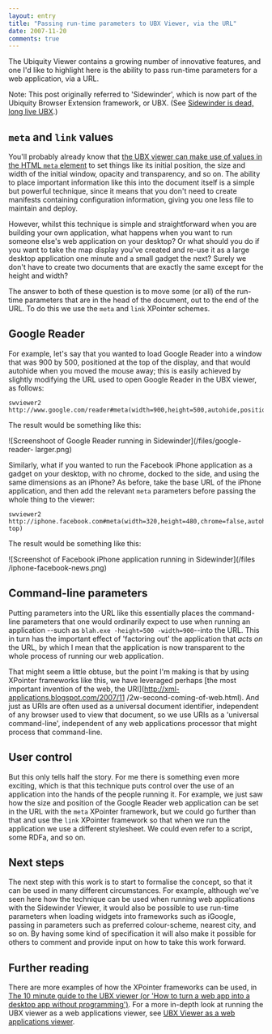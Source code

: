 ```yaml
---
layout: entry
title: "Passing run-time parameters to UBX Viewer, via the URL"
date: 2007-11-20
comments: true
---
```

The Ubiquity Viewer contains a growing number of innovative features, and one
I'd like to highlight here is the ability to pass run-time parameters for a
web application, via a URL.

  
Note: This post originally referred to 'Sidewinder', which is now part of the
Ubiquity Browser Extension framework, or UBX. (See [Sidewinder is dead, long
live UBX](http://webbackplane.com/node/99).)

<!-- more -->

  

## `meta` and `link` values

You'll probably already know that [the UBX viewer can make use of values in
the HTML `meta` element](/node/175) to set things like its initial position,
the size and width of the initial window, opacity and transparency, and so on.
The ability to place important information like this into the document itself
is a simple but powerful technique, since it means that you don't need to
create manifests containing configuration information, giving you one less
file to maintain and deploy.

  
However, whilst this technique is simple and straightforward when you are
building your own application, what happens when you want to run someone
else's web application on your desktop? Or what should you do if you want to
take the map display you've created and re-use it as a large desktop
application one minute and a small gadget the next? Surely we don't have to
create two documents that are exactly the same except for the height and
width?

  
The answer to both of these question is to move some (or all) of the run-time
parameters that are in the head of the document, out to the end of the URL. To
do this we use the `meta` and `link` XPointer schemes.

  

## Google Reader

For example, let's say that you wanted to load Google Reader into a window
that was 900 by 500, positioned at the top of the display, and that would
autohide when you moved the mouse away; this is easily achieved by slightly
modifying the URL used to open Google Reader in the UBX viewer, as follows:

    
    swviewer2 http://www.google.com/reader#meta(width=900,height=500,autohide,position=top)

  
  
The result would be something like this:

  
![Screenshoot of Google Reader running in Sidewinder](/files/google-reader-
larger.png)

  
Similarly, what if you wanted to run the Facebook iPhone application as a
gadget on your desktop, with no chrome, docked to the side, and using the same
dimensions as an iPhone? As before, take the base URL of the iPhone
application, and then add the relevant `meta` parameters before passing the
whole thing to the viewer:

    
    swviewer2 http://iphone.facebook.com#meta(width=320,height=480,chrome=false,autohide,position=right-top)

  
  
The result would be something like this:

  
![Screenshot of Facebook iPhone application running in Sidewinder](/files
/iphone-facebook-news.png)

  

## Command-line parameters

Putting parameters into the URL like this essentially places the command-line
parameters that one would ordinarily expect to use when running an application
--such as `blah.exe -height=500 -width=900`--into the URL. This in turn has
the important effect of 'factoring out' the application that _acts on_ the
URL, by which I mean that the application is now transparent to the whole
process of running our web application.

  
That might seem a little obtuse, but the point I'm making is that by using
XPointer frameworks like this, we have leveraged perhaps [the most important
invention of the web, the URI](http://xml-applications.blogspot.com/2007/11
/2w-second-coming-of-web.html). And just as URIs are often used as a universal
document identifier, independent of any browser used to view that document, so
we use URIs as a 'universal command-line', independent of any web applications
processor that might process that command-line.

  

## User control

But this only tells half the story. For me there is something even more
exciting, which is that this technique puts control over the use of an
application into the hands of the people running it. For example, we just saw
how the size and position of the Google Reader web application can be set in
the URL with the `meta` XPointer framework, but we could go further than that
and use the `link` XPointer framework so that when we run the application we
use a different stylesheet. We could even refer to a script, some RDFa, and so
on.

  

## Next steps

The next step with this work is to start to formalise the concept, so that it
can be used in many different circumstances. For example, although we've seen
here how the technique can be used when running web applications with the
Sidewinder Viewer, it would also be possible to use run-time parameters when
loading widgets into frameworks such as iGoogle, passing in parameters such as
preferred colour-scheme, nearest city, and so on. By having some kind of
specification it will also make it possible for others to comment and provide
input on how to take this work forward.

  

## Further reading

There are more examples of how the XPointer frameworks can be used, in [The 10
minute guide to the UBX viewer (or 'How to turn a web app into a desktop app
without programming')](/swviewer/intro). For a more in-depth look at running
the UBX viewer as a web applications viewer, see [UBX Viewer as a web
applications viewer](/node/516).

